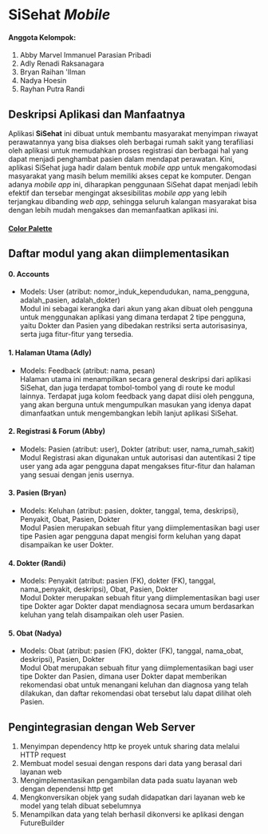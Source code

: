 # SiSehat _Mobile_

#### Anggota Kelompok:
1. Abby Marvel Immanuel Parasian Pribadi
2. Adly Renadi Raksanagara
3. Bryan Raihan 'Ilman
4. Nadya Hoesin
5. Rayhan Putra Randi

## Deskripsi Aplikasi dan Manfaatnya
Aplikasi **SiSehat** ini dibuat untuk membantu masyarakat menyimpan riwayat perawatannya yang bisa diakses oleh berbagai rumah sakit yang terafiliasi oleh aplikasi untuk memudahkan proses registrasi dan berbagai hal yang dapat menjadi penghambat pasien dalam mendapat perawatan. Kini, aplikasi SiSehat juga hadir dalam bentuk _mobile app_ untuk mengakomodasi masyarakat yang masih belum memiliki akses cepat ke komputer. Dengan adanya _mobile app_ ini, diharapkan penggunaan SiSehat dapat menjadi lebih efektif dan tersebar mengingat aksesibilitas _mobile app_ yang lebih terjangkau dibanding _web app_, sehingga seluruh kalangan masyarakat bisa dengan lebih mudah mengakses dan memanfaatkan aplikasi ini.

#### [Color Palette](https://coolors.co/palette/f0ead2-e7e8c4-dde5b6-c5d397-b9ca88-adc178-a98467-95755e-806755-6c584c)

## Daftar modul yang akan diimplementasikan
#### 0. Accounts
- Models: User (atribut: nomor_induk_kependudukan, nama_pengguna, adalah_pasien, adalah_dokter)<br>
Modul ini sebagai kerangka dari akun yang akan dibuat oleh pengguna untuk menggunakan aplikasi yang dimana terdapat 2 tipe pengguna, yaitu Dokter dan Pasien yang dibedakan restriksi serta autorisasinya, serta juga fitur-fitur yang tersedia.

#### 1. Halaman Utama (Adly)
- Models: Feedback (atribut: nama, pesan)<br>
Halaman utama ini menampilkan secara general deskripsi dari aplikasi SiSehat, dan juga terdapat tombol-tombol yang di route ke modul lainnya. Terdapat juga kolom feedback yang dapat diisi oleh pengguna, yang akan berguna untuk mengumpulkan masukan yang idenya dapat dimanfaatkan untuk mengembangkan lebih lanjut aplikasi SiSehat.

#### 2. Registrasi & Forum (Abby)
- Models: Pasien (atribut: user), Dokter (atribut: user, nama_rumah_sakit)<br>
Modul Registrasi akan digunakan untuk autorisasi dan autentikasi 2 tipe user yang ada agar pengguna dapat mengakses fitur-fitur dan halaman yang sesuai dengan jenis usernya.

#### 3. Pasien (Bryan)
- Models: Keluhan (atribut: pasien, dokter, tanggal, tema, deskripsi), Penyakit, Obat, Pasien, Dokter <br>
Modul Pasien merupakan sebuah fitur yang diimplementasikan bagi user tipe Pasien agar pengguna dapat mengisi form keluhan yang dapat disampaikan ke user Dokter.

#### 4. Dokter (Randi)
- Models: Penyakit (atribut: pasien (FK), dokter (FK), tanggal, nama_penyakit, deskripsi), Obat, Pasien, Dokter <br>
Modul Dokter merupakan sebuah fitur yang diimplementasikan bagi user tipe Dokter agar Dokter dapat mendiagnosa secara umum berdasarkan keluhan yang telah disampaikan oleh user Pasien.

#### 5. Obat (Nadya)
- Models:  Obat (atribut: pasien (FK), dokter (FK), tanggal, nama_obat, deskripsi), Pasien, Dokter <br>
Modul Obat merupakan sebuah fitur yang diimplementasikan bagi user tipe Dokter dan Pasien, dimana user Dokter dapat memberikan rekomendasi obat untuk menangani keluhan dan diagnosa yang telah dilakukan, dan daftar rekomendasi obat tersebut lalu dapat dilihat oleh Pasien.


## Pengintegrasian dengan Web Server
1. Menyimpan dependency http ke proyek untuk sharing data melalui HTTP request
2. Membuat model sesuai dengan respons dari data yang berasal dari layanan web
3. Mengimplementasikan pengambilan data pada suatu layanan web dengan dependensi http get
4. Mengkonversikan objek yang sudah didapatkan dari layanan web ke model yang telah dibuat sebelumnya
5. Menampilkan data yang telah berhasil dikonversi ke aplikasi dengan FutureBuilder
